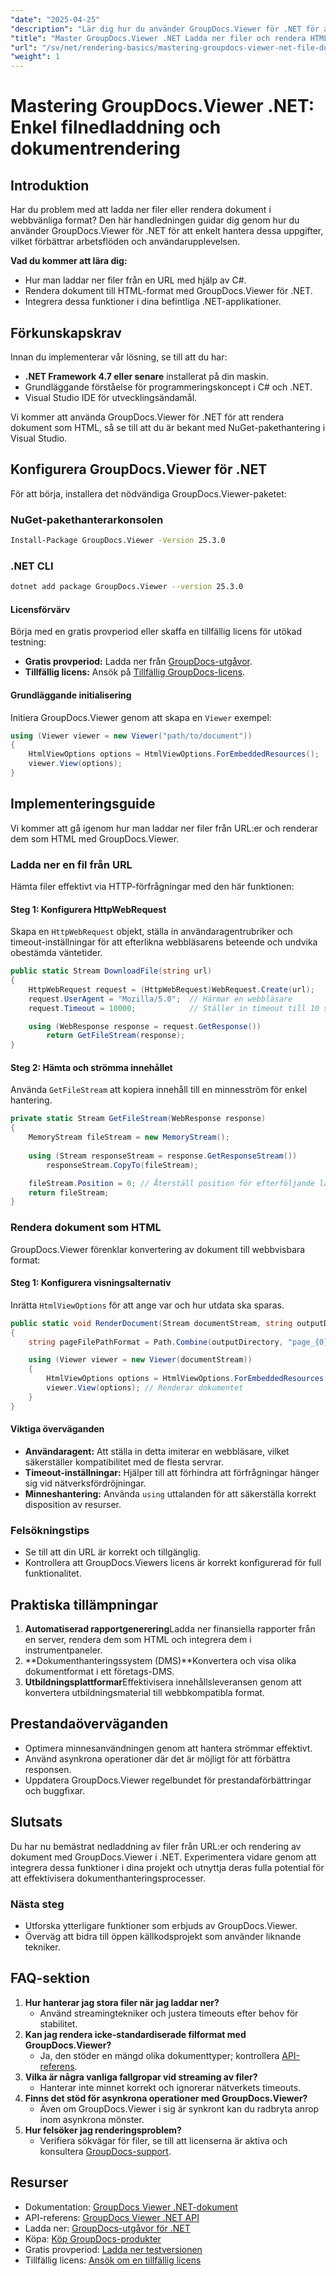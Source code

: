 ```yaml
---
"date": "2025-04-25"
"description": "Lär dig hur du använder GroupDocs.Viewer för .NET för att ladda ner filer från URL&#58;er och rendera dem som HTML, vilket förbättrar dina .NET-applikationer med effektiv dokumenthantering."
"title": "Master GroupDocs.Viewer .NET Ladda ner filer och rendera HTML-dokument utan ansträngning"
"url": "/sv/net/rendering-basics/mastering-groupdocs-viewer-net-file-download-html-rendering/"
"weight": 1
---
```


# Mastering GroupDocs.Viewer .NET: Enkel filnedladdning och dokumentrendering

## Introduktion

Har du problem med att ladda ner filer eller rendera dokument i webbvänliga format? Den här handledningen guidar dig genom hur du använder GroupDocs.Viewer för .NET för att enkelt hantera dessa uppgifter, vilket förbättrar arbetsflöden och användarupplevelsen.

**Vad du kommer att lära dig:**
- Hur man laddar ner filer från en URL med hjälp av C#.
- Rendera dokument till HTML-format med GroupDocs.Viewer för .NET.
- Integrera dessa funktioner i dina befintliga .NET-applikationer.

## Förkunskapskrav
Innan du implementerar vår lösning, se till att du har:
- **.NET Framework 4.7 eller senare** installerat på din maskin.
- Grundläggande förståelse för programmeringskoncept i C# och .NET.
- Visual Studio IDE för utvecklingsändamål.

Vi kommer att använda GroupDocs.Viewer för .NET för att rendera dokument som HTML, så se till att du är bekant med NuGet-pakethantering i Visual Studio.

## Konfigurera GroupDocs.Viewer för .NET
För att börja, installera det nödvändiga GroupDocs.Viewer-paketet:

### NuGet-pakethanterarkonsolen
```bash
Install-Package GroupDocs.Viewer -Version 25.3.0
```

### .NET CLI
```bash
dotnet add package GroupDocs.Viewer --version 25.3.0
```

#### Licensförvärv
Börja med en gratis provperiod eller skaffa en tillfällig licens för utökad testning:
- **Gratis provperiod:** Ladda ner från [GroupDocs-utgåvor](https://releases.groupdocs.com/viewer/net/).
- **Tillfällig licens:** Ansök på [Tillfällig GroupDocs-licens](https://purchase.groupdocs.com/temporary-license/).

#### Grundläggande initialisering
Initiera GroupDocs.Viewer genom att skapa en `Viewer` exempel:
```csharp
using (Viewer viewer = new Viewer("path/to/document"))
{
    HtmlViewOptions options = HtmlViewOptions.ForEmbeddedResources();
    viewer.View(options);
}
```

## Implementeringsguide
Vi kommer att gå igenom hur man laddar ner filer från URL:er och renderar dem som HTML med GroupDocs.Viewer.

### Ladda ner en fil från URL
Hämta filer effektivt via HTTP-förfrågningar med den här funktionen:

#### Steg 1: Konfigurera HttpWebRequest
Skapa en `HttpWebRequest` objekt, ställa in användaragentrubriker och timeout-inställningar för att efterlikna webbläsarens beteende och undvika obestämda väntetider.
```csharp
public static Stream DownloadFile(string url)
{
    HttpWebRequest request = (HttpWebRequest)WebRequest.Create(url);
    request.UserAgent = "Mozilla/5.0";  // Härmar en webbläsare
    request.Timeout = 10000;            // Ställer in timeout till 10 sekunder

    using (WebResponse response = request.GetResponse())
        return GetFileStream(response);
}
```

#### Steg 2: Hämta och strömma innehållet
Använda `GetFileStream` att kopiera innehåll till en minnesström för enkel hantering.
```csharp
private static Stream GetFileStream(WebResponse response)
{
    MemoryStream fileStream = new MemoryStream();
    
    using (Stream responseStream = response.GetResponseStream())
        responseStream.CopyTo(fileStream);

    fileStream.Position = 0; // Återställ position för efterföljande läsoperationer.
    return fileStream;
}
```

### Rendera dokument som HTML
GroupDocs.Viewer förenklar konvertering av dokument till webbvisbara format:

#### Steg 1: Konfigurera visningsalternativ
Inrätta `HtmlViewOptions` för att ange var och hur utdata ska sparas.
```csharp
public static void RenderDocument(Stream documentStream, string outputDirectory)
{
    string pageFilePathFormat = Path.Combine(outputDirectory, "page_{0}.html");

    using (Viewer viewer = new Viewer(documentStream))
    {
        HtmlViewOptions options = HtmlViewOptions.ForEmbeddedResources(pageFilePathFormat);
        viewer.View(options); // Renderar dokumentet
    }
}
```

#### Viktiga överväganden
- **Användaragent:** Att ställa in detta imiterar en webbläsare, vilket säkerställer kompatibilitet med de flesta servrar.
- **Timeout-inställningar:** Hjälper till att förhindra att förfrågningar hänger sig vid nätverksfördröjningar.
- **Minneshantering:** Använda `using` uttalanden för att säkerställa korrekt disposition av resurser.

### Felsökningstips
- Se till att din URL är korrekt och tillgänglig.
- Kontrollera att GroupDocs.Viewers licens är korrekt konfigurerad för full funktionalitet.

## Praktiska tillämpningar
1. **Automatiserad rapportgenerering**Ladda ner finansiella rapporter från en server, rendera dem som HTML och integrera dem i instrumentpaneler.
2. **Dokumenthanteringssystem (DMS)**Konvertera och visa olika dokumentformat i ett företags-DMS.
3. **Utbildningsplattformar**Effektivisera innehållsleveransen genom att konvertera utbildningsmaterial till webbkompatibla format.

## Prestandaöverväganden
- Optimera minnesanvändningen genom att hantera strömmar effektivt.
- Använd asynkrona operationer där det är möjligt för att förbättra responsen.
- Uppdatera GroupDocs.Viewer regelbundet för prestandaförbättringar och buggfixar.

## Slutsats
Du har nu bemästrat nedladdning av filer från URL:er och rendering av dokument med GroupDocs.Viewer i .NET. Experimentera vidare genom att integrera dessa funktioner i dina projekt och utnyttja deras fulla potential för att effektivisera dokumenthanteringsprocesser.

### Nästa steg
- Utforska ytterligare funktioner som erbjuds av GroupDocs.Viewer.
- Överväg att bidra till öppen källkodsprojekt som använder liknande tekniker.

## FAQ-sektion
1. **Hur hanterar jag stora filer när jag laddar ner?**
   - Använd streamingtekniker och justera timeouts efter behov för stabilitet.
2. **Kan jag rendera icke-standardiserade filformat med GroupDocs.Viewer?**
   - Ja, den stöder en mängd olika dokumenttyper; kontrollera [API-referens](https://reference.groupdocs.com/viewer/net/).
3. **Vilka är några vanliga fallgropar vid streaming av filer?**
   - Hanterar inte minnet korrekt och ignorerar nätverkets timeouts.
4. **Finns det stöd för asynkrona operationer med GroupDocs.Viewer?**
   - Även om GroupDocs.Viewer i sig är synkront kan du radbryta anrop inom asynkrona mönster.
5. **Hur felsöker jag renderingsproblem?**
   - Verifiera sökvägar för filer, se till att licenserna är aktiva och konsultera [GroupDocs-support](https://forum.groupdocs.com/c/viewer/9).

## Resurser
- Dokumentation: [GroupDocs Viewer .NET-dokument](https://docs.groupdocs.com/viewer/net/)
- API-referens: [GroupDocs Viewer .NET API](https://reference.groupdocs.com/viewer/net/)
- Ladda ner: [GroupDocs-utgåvor för .NET](https://releases.groupdocs.com/viewer/net/)
- Köpa: [Köp GroupDocs-produkter](https://purchase.groupdocs.com/buy)
- Gratis provperiod: [Ladda ner testversionen](https://releases.groupdocs.com/viewer/net/)
- Tillfällig licens: [Ansök om en tillfällig licens](https://purchase.groupdocs.com/temporary-license/)